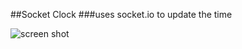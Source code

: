 ##Socket Clock
###uses socket.io to update the time

![screen shot](http://pbs.twimg.com/media/B1C_iMMCQAAMnQ5.jpg)